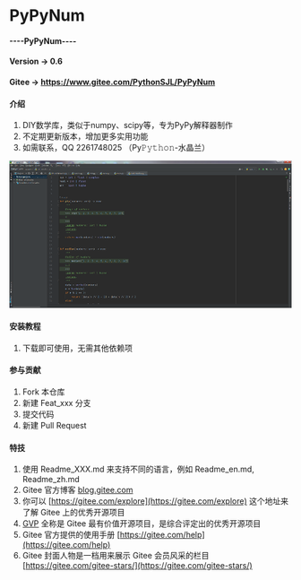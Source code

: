 # PyPyNum

#### ----PyPyNum----
#### Version -> 0.6
#### Gitee -> https://www.gitee.com/PythonSJL/PyPyNum

#### 介绍
1.  DIY数学库，类似于numpy、scipy等，专为PyPy解释器制作
2.  不定期更新版本，增加更多实用功能
3.  如需联系，QQ 2261748025 （Py𝙿𝚢𝚝𝚑𝚘𝚗-水晶兰）

![pypynum](pypynum.png)

#### 安装教程

1.  下载即可使用，无需其他依赖项

#### 参与贡献

1.  Fork 本仓库
2.  新建 Feat_xxx 分支
3.  提交代码
4.  新建 Pull Request

#### 特技

1.  使用 Readme\_XXX.md 来支持不同的语言，例如 Readme\_en.md, Readme\_zh.md
2.  Gitee 官方博客 [blog.gitee.com](https://blog.gitee.com)
3.  你可以 [https://gitee.com/explore](https://gitee.com/explore) 这个地址来了解 Gitee 上的优秀开源项目
4.  [GVP](https://gitee.com/gvp) 全称是 Gitee 最有价值开源项目，是综合评定出的优秀开源项目
5.  Gitee 官方提供的使用手册 [https://gitee.com/help](https://gitee.com/help)
6.  Gitee 封面人物是一档用来展示 Gitee 会员风采的栏目 [https://gitee.com/gitee-stars/](https://gitee.com/gitee-stars/)
